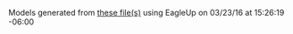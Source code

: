Models generated from [these file(s)](https://raw.github.com/sparkfun/FT231X_Breakout/7b2e0abf0f44da5d730526eb4f6bf0c930819607/hardware/ft231x-breakout.brd) using EagleUp on 03/23/16 at 15:26:19 -06:00
